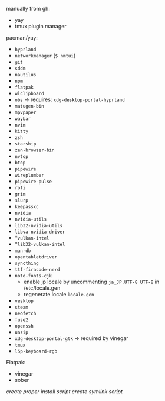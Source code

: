 manually from gh:
- yay
- tmux plugin manager

pacman/yay:
- `hyprland`
- `networkmanager` (`$ nmtui`)
- `git`
- `sddm`
- `nautilus`
- `npm`
- `flatpak`
- `wlclipboard`
- `obs` -> requires: `xdg-desktop-portal-hyprland`
- `matugen-bin`
- `mpvpaper`
- `waybar`
- `nvim`
- `kitty`
- `zsh`
- `starship`
- `zen-browser-bin`
- `nvtop`
- `btop`
- `pipewire`
- `wireplumber`
- `pipewire-pulse`
- `rofi`
- `grim`
- `slurp`
- `keepassxc`
- `nvidia`
- `nvidia-utils`
- `lib32-nvidia-utils`
- `libva-nvidia-driver`
- *`vulkan-intel`
- *`lib32-vulkan-intel`
- `man-db`
- `opentabletdriver`
- `syncthing`
- `ttf-firacode-nerd`
- `noto-fonts-cjk`
    - enable jp locale by uncommenting `ja_JP.UTF-8 UTF-8` in /etc/locale.gen
    - regenerate locale `locale-gen`
- `vesktop`
- `steam`
- `neofetch`
- `fuse2`
- `openssh`
- `unzip`
- `xdg-desktop-portal-gtk` -> required by vinegar
- `tmux`
- `l5p-keyboard-rgb`

Flatpak:
- vinegar
- sober

*create proper install script*
*create symlink script*
